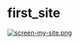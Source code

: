 # first_site
[![screen-my-site.png](https://i.postimg.cc/9fcsRG3g/screen-my-site.png)](https://postimg.cc/FYnTwkH0)
